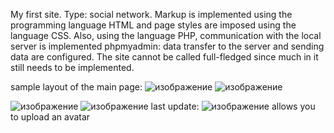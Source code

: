 My first site. Type: social network. Markup is implemented using the programming language HTML and page styles are imposed using the language CSS. Also, using the language PHP, communication with the local server is implemented phpmyadmin: data transfer to the server and sending data are configured. The site cannot be called full-fledged since much in it still needs to be implemented.

sample layout of the main page:
![изображение](https://github.com/user-attachments/assets/70629969-2d2f-4f31-ad8f-c5b3cec79e8b)
![изображение](https://github.com/user-attachments/assets/3357a3c8-7e0b-4eaf-86b3-b92d749718e6)

![изображение](https://github.com/user-attachments/assets/d3b24183-9279-41f8-acfb-d42d8f2e0cd9)
![изображение](https://github.com/user-attachments/assets/c0eaa965-9f39-48df-8ba1-6d50fe6cdadc)
last update:
![изображение](https://github.com/user-attachments/assets/5e1a6536-876a-4fe2-b594-a4efc8107a59)
allows you to upload an avatar


